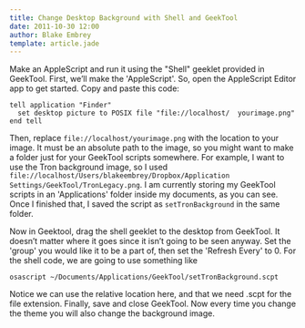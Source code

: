 ```yaml
---
title: Change Desktop Background with Shell and GeekTool
date: 2011-10-30 12:00
author: Blake Embrey
template: article.jade
---
```


Make an AppleScript and run it using the "Shell" geeklet provided in GeekTool. First, we’ll make the 'AppleScript'. So, open the AppleScript Editor app to get started. Copy and paste this code:

```
tell application "Finder"
  set desktop picture to POSIX file "file://localhost/  yourimage.png"
end tell
```

Then, replace `file://localhost/yourimage.png` with the location to your image. It must be an absolute path to the image, so you might want to make a folder just for your GeekTool scripts somewhere. For example, I want to use the Tron background image, so I used `file://localhost/Users/blakeembrey/Dropbox/Application Settings/GeekTool/TronLegacy.png`. I am currently storing my GeekTool scripts in an 'Applications' folder inside my documents, as you can see. Once I finished that, I saved the script as `setTronBackground` in the same folder.

Now in Geektool, drag the shell geeklet to the desktop from GeekTool. It doesn’t matter where it goes since it isn’t going to be seen anyway. Set the 'group' you would like it to be a part of, then set the 'Refresh Every' to 0. For the shell code, we are going to use something like

```
osascript ~/Documents/Applications/GeekTool/setTronBackground.scpt
```

Notice we can use the relative location here, and that we need .scpt for the file extension. Finally, save and close GeekTool. Now every time you change the theme you will also change the background image.